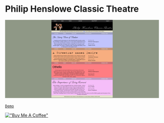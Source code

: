 # Philip Henslowe Classic Theatre

[![classic](assets/philipclassictheatre.png)](https://hesbon-osoro.github.io/Philip-Henslowe-Classic-Theatre)

[`Demo`](https://hesbon-osoro.github.io/Philip-Henslowe-Classic-Theatre)

[!["Buy Me A Coffee"](https://www.buymeacoffee.com/assets/img/custom_images/orange_img.png)](https://www.buymeacoffee.com/wazimu)
